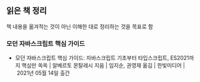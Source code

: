 ## 읽은 책 정리

책 내용을 옮겨적는 것이 아닌 이해한 대로 정리하는 것을 목표로 함

### 모던 자바스크립트 핵심 가이드

- 모던 자바스크립트 핵심 가이드: 자바스크립트 기초부터 타입스크립트, ES2021까지 핵심만 쏙쏙 | 알베르토 몬탈레시 지음 | 임지순, 권영재 옮김 | 한빛미디어 | 2021년 05월 14일 출간

